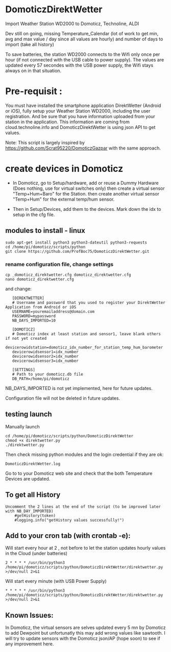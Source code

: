 # DomoticzDirektWetter
  Import Weather Station WD2000 to Domoticz, Technoline, ALDI 

  Dev still on going, missing Temperature_Calendar (lot of work to get min, avg and max value / day since all values are hourly)  and number of days to import (take all history)
  
  To save batteries, the station WD2000 connects to the Wifi only once per hour (if not connected with the USB cable to power supply). 
  The values are updated every 57 secondes with the USB power supply, the Wifi stays always on in that situation.

# Pre-requisit : 

  You must have installed the smartphone application DirektWetter (Android or iOS), fully setup your Weather Station WD2000, including the user registration.
  And be sure that you have information uploaded from your station in the application.
  This information are coming from cloud.technoline.info and DomoticzDirektWetter is using json API to get values.

  Note: This script is largely inspired by https://github.com/Scrat95220/DomoticzGazpar with the same approach.

# create devices in Domoticz
- In Domoticz, go to Setup/hardware, add or reuse a Dummy Hardware (Does nothing, use for virtual switches only)
  then create a virtual sensor "Temp+Hum+Baro" for the Station.
  then create another virtual sensor "Temp+Hum" for the external temp/hum sensor.
  
- Then in Setup/Devices, add them to the devices. Mark down the idx to setup in the cfg file.

## modules to install - linux

    sudo apt-get install python3 python3-dateutil python3-requests
    cd /home/pi/domoticz/scripts/python
    git clone https://github.com/ProfBoc75/DomoticzDirektWetter.git

### rename configuration file, change settings

    cp _domoticz_direktwetter.cfg domoticz_direktwetter.cfg
    nano domoticz_direktwetter.cfg

and change:
```
   [DIREKTWETTER]
   # Username and password that you used to register your DirektWetter Application from Android or iOS
   USERNAME=youremailaddress@domain.com
   PASSWORD=mypassword
   NB_DAYS_IMPORTED=10

   [DOMOTICZ]
   # Domoticz index at least station and sensor1, leave blank others if not yet created
   devicerowidstation=domoticz_idx_number_for_station_temp_hum_barometer
   devicerowidsensor1=idx_number
   devicerowidsensor2=idx_number
   devicerowidsensor3=idx_number

   [SETTINGS]
   # Path to your domoticz.db file
   DB_PATH=/home/pi/domoticz
```   
NB_DAYS_IMPORTED is not yet implemented, here for future updates.

Configuration file will not be deleted in future updates.

## testing launch

Manually launch

    cd /home/pi/domoticz/scripts/python/DomoticzDirektWetter
    chmod +x direktwetter.py
    ./direktwetter.py

Then check missing python modules and the login credential if they are ok:

    DomoticzDirektWetter.log

Go to to your Domoticz web site and check that the both Temperature Devices are updated.

## To get all History

    Uncomment the 2 lines at the end of the script (to be improved later with NB_DAY_IMPORTED)
        #getHistory(token)
        #logging.info("getHistory values successfully!")

## Add to your cron tab (with crontab -e): 

Will start every hour at 2 , not before to let the station updates hourly values in the Cloud (under batteries)

    2 * * * * /usr/bin/python3 /home/pi/domoticz/scripts/python/DomoticzDirektWetter/direktwetter.py >/dev/null 2>&1

Will start every minute (with USB Power Supply)

    * * * * * /usr/bin/python3 /home/pi/domoticz/scripts/python/DomoticzDirektWetter/direktwetter.py >/dev/null 2>&1

## Known Issues:

In Domoticz, the virtual sensors are selves updated every 5 mn by Domoticz to add Dewpoint but unfortunatly this may add wrong values like sawtooth. I will try to update sensors with the Domoticz json/AP (hope soon) to see if any improvement here.
